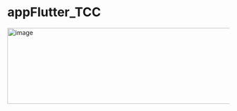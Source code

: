 # appFlutter_TCC

<img width="567" height="173" alt="image" src="https://github.com/user-attachments/assets/e6d7ed70-8cf1-4064-85c4-0fb862b01130" />
